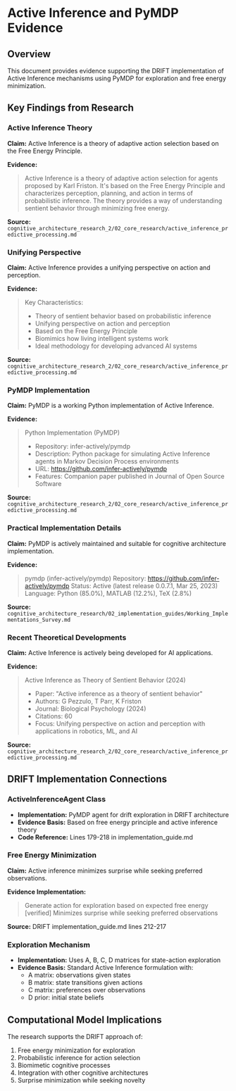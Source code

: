 # Active Inference and PyMDP Evidence

## Overview
This document provides evidence supporting the DRIFT implementation of Active Inference mechanisms using PyMDP for exploration and free energy minimization.

## Key Findings from Research

### Active Inference Theory
**Claim:** Active Inference is a theory of adaptive action selection based on the Free Energy Principle.

**Evidence:**
> Active Inference is a theory of adaptive action selection for agents proposed by Karl Friston. It's based on the Free Energy Principle and characterizes perception, planning, and action in terms of probabilistic inference. The theory provides a way of understanding sentient behavior through minimizing free energy.

**Source:** `cognitive_architecture_research_2/02_core_research/active_inference_predictive_processing.md`

### Unifying Perspective
**Claim:** Active Inference provides a unifying perspective on action and perception.

**Evidence:**
> Key Characteristics:
> - Theory of sentient behavior based on probabilistic inference
> - Unifying perspective on action and perception
> - Based on the Free Energy Principle
> - Biomimics how living intelligent systems work
> - Ideal methodology for developing advanced AI systems

**Source:** `cognitive_architecture_research_2/02_core_research/active_inference_predictive_processing.md`

### PyMDP Implementation
**Claim:** PyMDP is a working Python implementation of Active Inference.

**Evidence:**
> Python Implementation (PyMDP)
> - Repository: infer-actively/pymdp
> - Description: Python package for simulating Active Inference agents in Markov Decision Process environments
> - URL: https://github.com/infer-actively/pymdp
> - Features: Companion paper published in Journal of Open Source Software

**Source:** `cognitive_architecture_research_2/02_core_research/active_inference_predictive_processing.md`

### Practical Implementation Details
**Claim:** PyMDP is actively maintained and suitable for cognitive architecture implementation.

**Evidence:**
> pymdp (infer-actively/pymdp)
> Repository: https://github.com/infer-actively/pymdp
> Status: Active (latest release 0.0.7.1, Mar 25, 2023)
> Language: Python (85.0%), MATLAB (12.2%), TeX (2.8%)

**Source:** `cognitive_architecture_research/02_implementation_guides/Working_Implementations_Survey.md`

### Recent Theoretical Developments
**Claim:** Active Inference is actively being developed for AI applications.

**Evidence:**
> Active Inference as Theory of Sentient Behavior (2024)
> - Paper: "Active inference as a theory of sentient behavior"
> - Authors: G Pezzulo, T Parr, K Friston
> - Journal: Biological Psychology (2024)
> - Citations: 60
> - Focus: Unifying perspective on action and perception with applications in robotics, ML, and AI

**Source:** `cognitive_architecture_research_2/02_core_research/active_inference_predictive_processing.md`

## DRIFT Implementation Connections

### ActiveInferenceAgent Class
- **Implementation:** PyMDP agent for drift exploration in DRIFT architecture
- **Evidence Basis:** Based on free energy principle and active inference theory
- **Code Reference:** Lines 179-218 in implementation_guide.md

### Free Energy Minimization
**Claim:** Active inference minimizes surprise while seeking preferred observations.

**Evidence Implementation:**
> Generate action for exploration based on expected free energy
> [verified] Minimizes surprise while seeking preferred observations

**Source:** DRIFT implementation_guide.md lines 212-217

### Exploration Mechanism
- **Implementation:** Uses A, B, C, D matrices for state-action exploration
- **Evidence Basis:** Standard Active Inference formulation with:
  - A matrix: observations given states
  - B matrix: state transitions given actions  
  - C matrix: preferences over observations
  - D prior: initial state beliefs

## Computational Model Implications

The research supports the DRIFT approach of:
1. Free energy minimization for exploration
2. Probabilistic inference for action selection
3. Biomimetic cognitive processes
4. Integration with other cognitive architectures
5. Surprise minimization while seeking novelty
